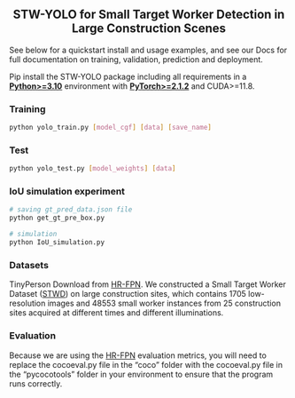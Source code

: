 ## <div align="center">STW-YOLO for Small Target Worker Detection in Large Construction Scenes</div>
See below for a quickstart install and usage examples, and see our Docs for full documentation on training, validation, prediction and deployment.

Pip install the STW-YOLO package including all requirements in a [**Python>=3.10**](https://www.python.org/) environment with [**PyTorch>=2.1.2**](https://pytorch.org/get-started/locally/) and CUDA>=11.8.

### Training
```bash
python yolo_train.py [model_cgf] [data] [save_name]
```

### Test
```bash
python yolo_test.py [model_weights] [data]
```

### IoU simulation experiment
```bash
# saving gt_pred_data.json file
python get_gt_pre_box.py

# simulation
python IoU_simulation.py
```

### Datasets
TinyPerson Download from [HR-FPN](https://github.com/laochen330/HR-FPN).
We constructed a Small Target Worker Dataset ([STWD](https://drive.google.com/drive/folders/1Rsj0qZ6UUiOb4GhdlNwluYVksrheRjAs)) on large construction sites, which contains 1705 low-resolution images and 48553 small worker instances from 25 construction sites acquired at different times and different illuminations.

### Evaluation
Because we are using the [HR-FPN](https://github.com/laochen330/HR-FPN) evaluation metrics, you will need to replace the cocoeval.py file in the “coco” folder with the cocoeval.py file in the “pycocotools” folder in your environment to ensure that the program runs correctly.
